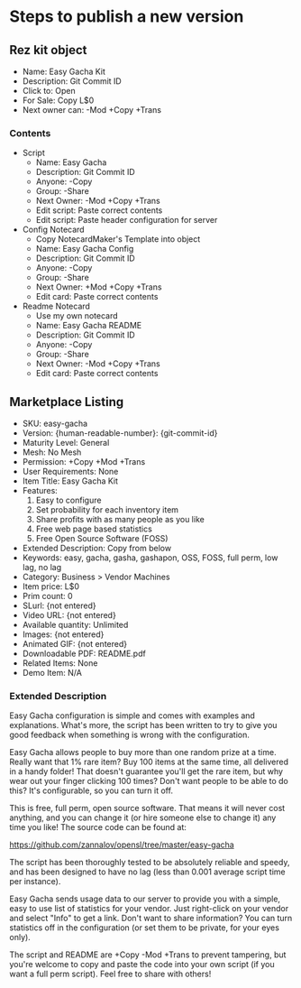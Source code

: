 # Steps to publish a new version #

## Rez kit object ##

* Name: Easy Gacha Kit
* Description: Git Commit ID
* Click to: Open
* For Sale: Copy L$0
* Next owner can: -Mod +Copy +Trans

### Contents ###

* Script
    * Name: Easy Gacha
    * Description: Git Commit ID
    * Anyone: -Copy
    * Group: -Share
    * Next Owner: -Mod +Copy +Trans
    * Edit script: Paste correct contents
    * Edit script: Paste header configuration for server
* Config Notecard
    * Copy NotecardMaker's Template into object
    * Name: Easy Gacha Config
    * Description: Git Commit ID
    * Anyone: -Copy
    * Group: -Share
    * Next Owner: +Mod +Copy +Trans
    * Edit card: Paste correct contents
* Readme Notecard
    * Use my own notecard
    * Name: Easy Gacha README
    * Description: Git Commit ID
    * Anyone: -Copy
    * Group: -Share
    * Next Owner: -Mod +Copy +Trans
    * Edit card: Paste correct contents

## Marketplace Listing ##

* SKU: easy-gacha
* Version: {human-readable-number}: {git-commit-id}
* Maturity Level: General
* Mesh: No Mesh
* Permission: +Copy +Mod +Trans
* User Requirements: None
* Item Title: Easy Gacha Kit
* Features:
    1. Easy to configure
    2. Set probability for each inventory item
    3. Share profits with as many people as you like
    4. Free web page based statistics
    5. Free Open Source Software (FOSS)
* Extended Description: Copy from below
* Keywords: easy, gacha, gasha, gashapon, OSS, FOSS, full perm, low lag, no lag
* Category: Business > Vendor Machines
* Item price: L$0
* Prim count: 0
* SLurl: {not entered}
* Video URL: {not entered}
* Available quantity: Unlimited
* Images: {not entered}
* Animated GIF: {not entered}
* Downloadable PDF: README.pdf
* Related Items: None
* Demo Item: N/A

### Extended Description ###

Easy Gacha configuration is simple and comes with examples and explanations. What's more, the script has been written to try to give you good feedback when something is wrong with the configuration.

Easy Gacha allows people to buy more than one random prize at a time. Really want that 1% rare item? Buy 100 items at the same time, all delivered in a handy folder! That doesn't guarantee you'll get the rare item, but why wear out your finger clicking 100 times? Don't want people to be able to do this? It's configurable, so you can turn it off.

This is free, full perm, open source software. That means it will never cost anything, and you can change it (or hire someone else to change it) any time you like! The source code can be found at:

https://github.com/zannalov/opensl/tree/master/easy-gacha

The script has been thoroughly tested to be absolutely reliable and speedy, and has been designed to have no lag (less than 0.001 average script time per instance).

Easy Gacha sends usage data to our server to provide you with a simple, easy to use list of statistics for your vendor. Just right-click on your vendor and select "Info" to get a link. Don't want to share information? You can turn statistics off in the configuration (or set them to be private, for your eyes only).

The script and README are +Copy -Mod +Trans to prevent tampering, but you're welcome to copy and paste the code into your own script (if you want a full perm script). Feel free to share with others!
